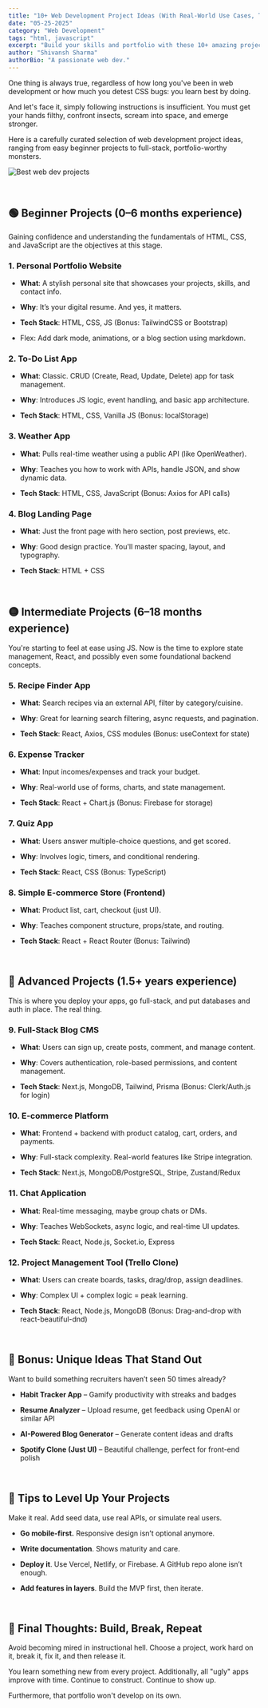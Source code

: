 ```yaml
---
title: "10+ Web Development Project Ideas (With Real-World Use Cases, Tech Stack's & Skill Levels)"
date: "05-25-2025"
category: "Web Development"
tags: "html, javascript"
excerpt: "Build your skills and portfolio with these 10+ amazing projects"
author: "Shivansh Sharma"
authorBio: "A passionate web dev."
---
```

One thing is always true, regardless of how long you've been in web development or how much you detest CSS bugs: you learn best by doing.

And let's face it, simply following instructions is insufficient. You must get your hands filthy, confront insects, scream into space, and emerge stronger.

Here is a carefully curated selection of web development project ideas, ranging from easy beginner projects to full-stack, portfolio-worthy monsters.

![Best web dev projects](/blog5-1.png)

<br>

## 🟢 Beginner Projects (0–6 months experience)
Gaining confidence and understanding the fundamentals of HTML, CSS, and JavaScript are the objectives at this stage.
### 1. Personal Portfolio Website
* **What**: A stylish personal site that showcases your projects, skills, and contact info.


* **Why**: It’s your digital resume. And yes, it matters.


* **Tech Stack**: HTML, CSS, JS (Bonus: TailwindCSS or Bootstrap)


* Flex: Add dark mode, animations, or a blog section using markdown.


### 2. To-Do List App
* **What**: Classic. CRUD (Create, Read, Update, Delete) app for task management.


* **Why**: Introduces JS logic, event handling, and basic app architecture.


* **Tech Stack**: HTML, CSS, Vanilla JS (Bonus: localStorage)


### 3. Weather App
* **What**: Pulls real-time weather using a public API (like OpenWeather).


* **Why**: Teaches you how to work with APIs, handle JSON, and show dynamic data.


* **Tech Stack**: HTML, CSS, JavaScript (Bonus: Axios for API calls)


### 4. Blog Landing Page
* **What**: Just the front page with hero section, post previews, etc.


* **Why**: Good design practice. You'll master spacing, layout, and typography.


* **Tech Stack**: HTML + CSS


<br>

## 🟡 Intermediate Projects (6–18 months experience)
You're starting to feel at ease using JS. Now is the time to explore state management, React, and possibly even some foundational backend concepts.
### 5. Recipe Finder App
* **What**: Search recipes via an external API, filter by category/cuisine.


* **Why**: Great for learning search filtering, async requests, and pagination.


* **Tech Stack**: React, Axios, CSS modules (Bonus: useContext for state)


### 6. Expense Tracker
* **What**: Input incomes/expenses and track your budget.


* **Why**: Real-world use of forms, charts, and state management.


* **Tech Stack**: React + Chart.js (Bonus: Firebase for storage)


### 7. Quiz App
* **What**: Users answer multiple-choice questions, and get scored.


* **Why**: Involves logic, timers, and conditional rendering.


* **Tech Stack**: React, CSS (Bonus: TypeScript)


### 8. Simple E-commerce Store (Frontend)
* **What**: Product list, cart, checkout (just UI).


* **Why**: Teaches component structure, props/state, and routing.


* **Tech Stack**: React + React Router (Bonus: Tailwind)


<br>

## 🔴 Advanced Projects (1.5+ years experience)
This is where you deploy your apps, go full-stack, and put databases and auth in place. The real thing.
### 9. Full-Stack Blog CMS
* **What**: Users can sign up, create posts, comment, and manage content.


* **Why**: Covers authentication, role-based permissions, and content management.


* **Tech Stack**: Next.js, MongoDB, Tailwind, Prisma (Bonus: Clerk/Auth.js for login)


### 10. E-commerce Platform
* **What**: Frontend + backend with product catalog, cart, orders, and payments.


* **Why**: Full-stack complexity. Real-world features like Stripe integration.


* **Tech Stack**: Next.js, MongoDB/PostgreSQL, Stripe, Zustand/Redux


### 11. Chat Application
* **What**: Real-time messaging, maybe group chats or DMs.


* **Why**: Teaches WebSockets, async logic, and real-time UI updates.


* **Tech Stack**: React, Node.js, Socket.io, Express


### 12. Project Management Tool (Trello Clone)
* **What**: Users can create boards, tasks, drag/drop, assign deadlines.


* **Why**: Complex UI + complex logic = peak learning.


* **Tech Stack**: React, Node.js, MongoDB (Bonus: Drag-and-drop with react-beautiful-dnd)


<br>

## 🧠 Bonus: Unique Ideas That Stand Out
Want to build something recruiters haven’t seen 50 times already?
* **Habit Tracker App** – Gamify productivity with streaks and badges


* **Resume Analyzer** – Upload resume, get feedback using OpenAI or similar API


* **AI-Powered Blog Generator** – Generate content ideas and drafts


* **Spotify Clone (Just UI)** – Beautiful challenge, perfect for front-end polish


<br>

## 🚀 Tips to Level Up Your Projects
Make it real. Add seed data, use real APIs, or simulate real users.


* **Go mobile-first.** Responsive design isn’t optional anymore.


* **Write documentation**. Shows maturity and care.


* **Deploy it**. Use Vercel, Netlify, or Firebase. A GitHub repo alone isn’t enough.


* **Add features in layers**. Build the MVP first, then iterate.


<br>

## 🏁 Final Thoughts: Build, Break, Repeat
Avoid becoming mired in instructional hell. Choose a project, work hard on it, break it, fix it, and then release it.

You learn something new from every project. Additionally, all "ugly" apps improve with time. Continue to construct. Continue to show up.

Furthermore, that portfolio won't develop on its own.



